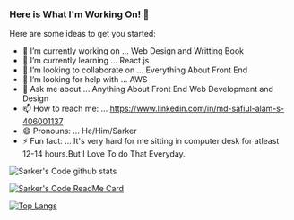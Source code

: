 ### Here is What I'm Working On! 👋

Here are some ideas to get you started:

- 🔭 I’m currently working on ... Web Design and Writting Book
- 🌱 I’m currently learning ... React.js
- 👯 I’m looking to collaborate on ... Everything About Front End
- 🤔 I’m looking for help with ... AWS
- 💬 Ask me about ... Anything About Front End Web Development and Design
- 📫 How to reach me: ... https://www.linkedin.com/in/md-safiul-alam-s-406001137
- 😄 Pronouns: ... He/Him/Sarker
- ⚡ Fun fact: ... It's very hard for me sitting in computer desk for atleast 12-14 hours.But I Love To do That Everyday.

![Sarker's Code github stats](https://github-readme-stats.vercel.app/api?username=S-A-Sarker&show_icons=true)

[![Sarker's Code ReadMe Card](https://github-readme-stats.vercel.app/api/pin?username=S-A-Sarker&repo=github-readme-stats)](https://github.com/S-A-Sarker/github-readme-stats)

[![Top Langs](https://github-readme-stats.vercel.app/api/top-langs/?username=S-A-Sarker&layout=compact)](https://github.com/S-A-Sarker/github-readme-stats)
